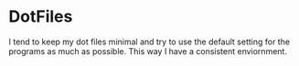 # DotFiles

I tend to keep my dot files minimal and try to use the default setting for the programs as much as possible. This way I have a consistent enviornment.

